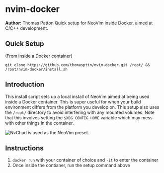 # nvim-docker
**Author:** Thomas Patton
Quick setup for NeoVim inside Docker, aimed at C/C++ development.

## Quick Setup 
(From inside a Docker container)

```
git clone https://github.com/thomaspttn/nvim-docker.git /root/ && /root/nvim-docker/install.sh
```

## Introduction
This install script sets up a local install of NeoVim aimed at being used inside a Docker container. This is super useful for when your build environment differs from the platform you develop on. This setup also uses the `/root/` directory to avoid interfering with any mounted volumes. Note that this involves setting the `$XDG_CONFIG_HOME` variable which may mess with other things in the container.

![NvChad](https://nvchad.com/) is used as the NeoVim preset.

## Instructions
1. `docker run` with your container of choice and `-it` to enter the container 
2. Once inside the contianer, run the setup command above
